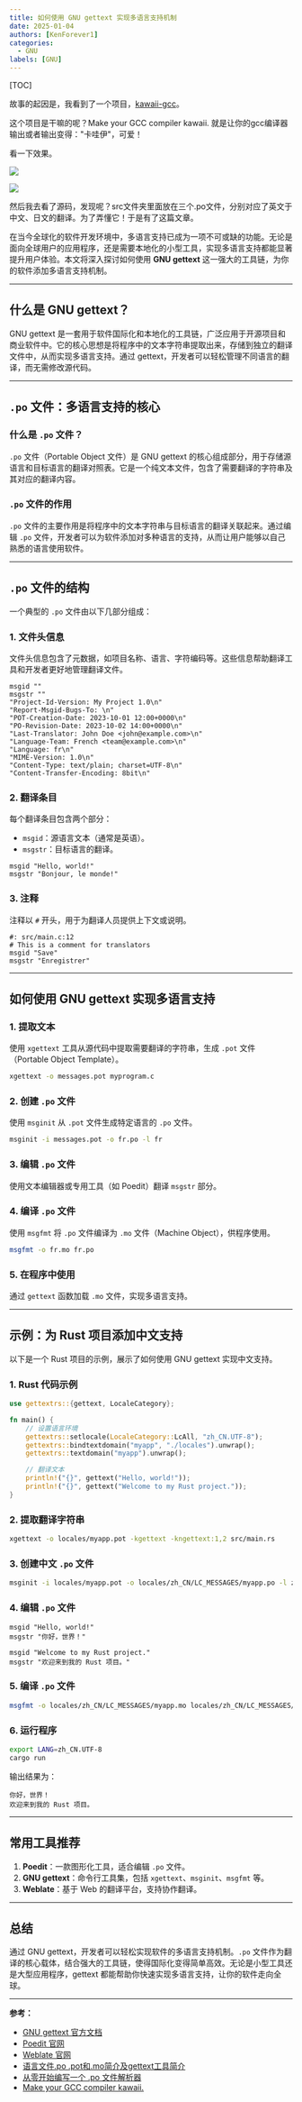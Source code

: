 ```yaml
---
title: 如何使用 GNU gettext 实现多语言支持机制
date: 2025-01-04
authors: [KenForever1]
categories: 
  - GNU
labels: [GNU]
---
```


[TOC]

故事的起因是，我看到了一个项目，[kawaii-gcc](https://github.com/Bill-Haku/kawaii-gcc)。

<!-- more -->

这个项目是干嘛的呢？Make your GCC compiler kawaii.
就是让你的gcc编译器输出或者输出变得："卡哇伊"，可爱！

看一下效果。

![](https://raw.githubusercontent.com/KenForever1/CDN/main/kawayi1.png)

![](https://raw.githubusercontent.com/KenForever1/CDN/main/kawayi.png)

然后我去看了源码，发现呢？src文件夹里面放在三个.po文件，分别对应了英文于中文、日文的翻译。为了弄懂它！于是有了这篇文章。

在当今全球化的软件开发环境中，多语言支持已成为一项不可或缺的功能。无论是面向全球用户的应用程序，还是需要本地化的小型工具，实现多语言支持都能显著提升用户体验。本文将深入探讨如何使用 **GNU gettext** 这一强大的工具链，为你的软件添加多语言支持机制。

---

## 什么是 GNU gettext？

GNU gettext 是一套用于软件国际化和本地化的工具链，广泛应用于开源项目和商业软件中。它的核心思想是将程序中的文本字符串提取出来，存储到独立的翻译文件中，从而实现多语言支持。通过 gettext，开发者可以轻松管理不同语言的翻译，而无需修改源代码。

---

## `.po` 文件：多语言支持的核心

### 什么是 `.po` 文件？
`.po` 文件（Portable Object 文件）是 GNU gettext 的核心组成部分，用于存储源语言和目标语言的翻译对照表。它是一个纯文本文件，包含了需要翻译的字符串及其对应的翻译内容。

### `.po` 文件的作用
`.po` 文件的主要作用是将程序中的文本字符串与目标语言的翻译关联起来。通过编辑 `.po` 文件，开发者可以为软件添加对多种语言的支持，从而让用户能够以自己熟悉的语言使用软件。

---

## `.po` 文件的结构

一个典型的 `.po` 文件由以下几部分组成：

### 1. 文件头信息
文件头信息包含了元数据，如项目名称、语言、字符编码等。这些信息帮助翻译工具和开发者更好地管理翻译文件。

```po
msgid ""
msgstr ""
"Project-Id-Version: My Project 1.0\n"
"Report-Msgid-Bugs-To: \n"
"POT-Creation-Date: 2023-10-01 12:00+0000\n"
"PO-Revision-Date: 2023-10-02 14:00+0000\n"
"Last-Translator: John Doe <john@example.com>\n"
"Language-Team: French <team@example.com>\n"
"Language: fr\n"
"MIME-Version: 1.0\n"
"Content-Type: text/plain; charset=UTF-8\n"
"Content-Transfer-Encoding: 8bit\n"
```

### 2. 翻译条目
每个翻译条目包含两个部分：
- `msgid`：源语言文本（通常是英语）。
- `msgstr`：目标语言的翻译。

```po
msgid "Hello, world!"
msgstr "Bonjour, le monde!"
```

### 3. 注释
注释以 `#` 开头，用于为翻译人员提供上下文或说明。

```po
#: src/main.c:12
# This is a comment for translators
msgid "Save"
msgstr "Enregistrer"
```

---

## 如何使用 GNU gettext 实现多语言支持

### 1. 提取文本
使用 `xgettext` 工具从源代码中提取需要翻译的字符串，生成 `.pot` 文件（Portable Object Template）。

```bash
xgettext -o messages.pot myprogram.c
```

### 2. 创建 `.po` 文件
使用 `msginit` 从 `.pot` 文件生成特定语言的 `.po` 文件。

```bash
msginit -i messages.pot -o fr.po -l fr
```

### 3. 编辑 `.po` 文件
使用文本编辑器或专用工具（如 Poedit）翻译 `msgstr` 部分。

### 4. 编译 `.po` 文件
使用 `msgfmt` 将 `.po` 文件编译为 `.mo` 文件（Machine Object），供程序使用。

```bash
msgfmt -o fr.mo fr.po
```

### 5. 在程序中使用
通过 `gettext` 函数加载 `.mo` 文件，实现多语言支持。

---

## 示例：为 Rust 项目添加中文支持

以下是一个 Rust 项目的示例，展示了如何使用 GNU gettext 实现中文支持。

### 1. Rust 代码示例
```rust
use gettextrs::{gettext, LocaleCategory};

fn main() {
    // 设置语言环境
    gettextrs::setlocale(LocaleCategory::LcAll, "zh_CN.UTF-8");
    gettextrs::bindtextdomain("myapp", "./locales").unwrap();
    gettextrs::textdomain("myapp").unwrap();

    // 翻译文本
    println!("{}", gettext("Hello, world!"));
    println!("{}", gettext("Welcome to my Rust project."));
}
```

### 2. 提取翻译字符串
```bash
xgettext -o locales/myapp.pot -kgettext -kngettext:1,2 src/main.rs
```

### 3. 创建中文 `.po` 文件
```bash
msginit -i locales/myapp.pot -o locales/zh_CN/LC_MESSAGES/myapp.po -l zh_CN
```

### 4. 编辑 `.po` 文件
```po
msgid "Hello, world!"
msgstr "你好，世界！"

msgid "Welcome to my Rust project."
msgstr "欢迎来到我的 Rust 项目。"
```

### 5. 编译 `.po` 文件
```bash
msgfmt -o locales/zh_CN/LC_MESSAGES/myapp.mo locales/zh_CN/LC_MESSAGES/myapp.po
```

### 6. 运行程序
```bash
export LANG=zh_CN.UTF-8
cargo run
```

输出结果为：
```
你好，世界！
欢迎来到我的 Rust 项目。
```

---

## 常用工具推荐

1. **Poedit**：一款图形化工具，适合编辑 `.po` 文件。
2. **GNU gettext**：命令行工具集，包括 `xgettext`、`msginit`、`msgfmt` 等。
3. **Weblate**：基于 Web 的翻译平台，支持协作翻译。

---

## 总结

通过 GNU gettext，开发者可以轻松实现软件的多语言支持机制。`.po` 文件作为翻译的核心载体，结合强大的工具链，使得国际化变得简单高效。无论是小型工具还是大型应用程序，gettext 都能帮助你快速实现多语言支持，让你的软件走向全球。

---

**参考：**

- [GNU gettext 官方文档](https://www.gnu.org/software/gettext/)
- [Poedit 官网](https://poedit.net/)
- [Weblate 官网](https://weblate.org/)
- [语言文件.po .pot和.mo简介及gettext工具简介](https://blog.csdn.net/zhaominyong/article/details/129385311)
- [从零开始编写一个 .po 文件解析器](https://github.com/huang825172/.po-File-reader-from-scratch)
- [Make your GCC compiler kawaii.](https://github.com/Bill-Haku/kawaii-gcc)